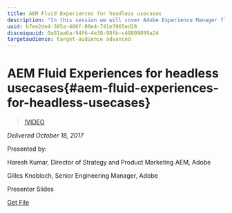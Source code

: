 ```yaml
---
title: AEM Fluid Experiences for headless usecases
description: "In this session we will cover Adobe Experience Manager fluid experiences and its application in managing content and experiences for either headful or headless CMS scenarios. Learn about key AEM 6.3 latest capabilities that enable channel agnostic experience management use-cases. Hear how fellow customers are using Experience Fragments and Content Services to reuse web content across mobile app, single page applications, and custom applications. Join us to learn the implementation details, demo and applications for content syndication. Learn the how-to create once and deliver across channels. // Key Takeaways: Understand the new resources available for use when in omnichannel CMS conversations | Be able to deliver Adobe's point of view and solution with Fluid Experiences | New demo and how-tos available for your customer conversations "
uuid: b7ee2de4-385a-486f-80e4-741e3965ed28
discoiquuid: 0a81aa6a-94f6-4e38-98fb-c48809899a24
targetaudience: target-audience advanced
---
```


# AEM Fluid Experiences for headless usecases{#aem-fluid-experiences-for-headless-usecases}

>[!VIDEO](https://video.tv.adobe.com/v/20495/?quality=9)

*Delivered October 18, 2017*

Presented by:

Haresh Kumar, Director of Strategy and Product Marketing AEM, Adobe

Gilles Knobloch, Senior Engineering Manager, Adobe

Presenter Slides

[Get File](assets/gems-fluid-experiencesoct1617.pdf)
<!--
[Get back to the Overview](https://helpx.adobe.com/experience-manager/kt/eseminars/gems/aem-index.html)
-->
